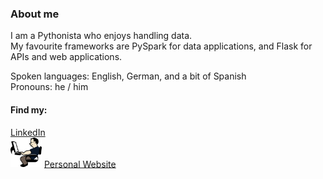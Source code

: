 ### About me
I am a Pythonista who enjoys handling data. <br>
My favourite frameworks are PySpark for data applications, and Flask for APIs and web applications.

Spoken languages: English, German, and a bit of Spanish <br>
Pronouns: he / him

#### Find my:
[LinkedIn](https://www.linkedin.com/in/lucazugic/) <br>
<img src="https://github.com/LucaZugic/lucazugic.github.io/blob/main/coding_me.png" alt="drawing" width="50"/>
[Personal Website](https://lucazugic.github.io/)
